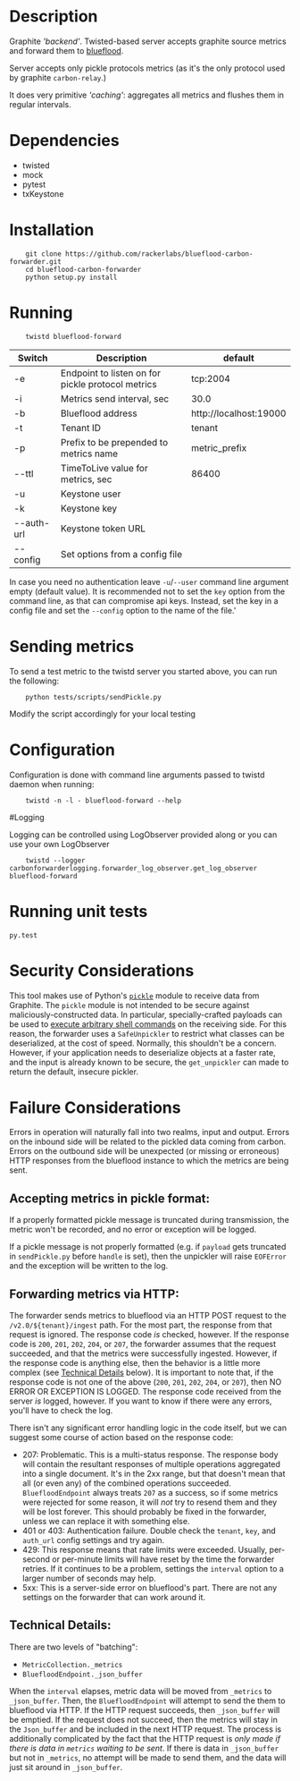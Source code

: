 # Description

Graphite _'backend'_. Twisted-based server accepts graphite source metrics and forward them to [blueflood][blueflood-git].

Server accepts only pickle protocols metrics (as it's the only protocol used by graphite `carbon-relay`.)

It does very primitive _'caching'_: aggregates all metrics and flushes them in regular intervals.

# Dependencies

 * twisted
 * mock
 * pytest
 * txKeystone

# Installation

```
    git clone https://github.com/rackerlabs/blueflood-carbon-forwarder.git
    cd blueflood-carbon-forwarder
    python setup.py install
```

# Running

```
    twistd blueflood-forward
```
| Switch | Description | default |
| ----- | ------- | --------- |
| -e | Endpoint to listen on for pickle protocol metrics | tcp:2004 |
| -i | Metrics send interval, sec | 30.0 |
| -b | Blueflood address | http://localhost:19000 |
| -t | Tenant ID | tenant |
| -p | Prefix to be prepended to metrics name | metric_prefix |
| --ttl | TimeToLive value for metrics, sec | 86400 |
| -u | Keystone user | |
| -k | Keystone key | |
| --auth-url | Keystone token URL | |
| --config | Set options from a config file | |

In case you need no authentication leave `-u`/`--user` command line argument empty (default value).
It is recommended not to set the `key` option from the command line, as that can compromise api keys. Instead, set the key in a config file and set the `--config` option to the name of the file.'


# Sending metrics

To send a test metric to the twistd server you started above, you can run the following:
```
    python tests/scripts/sendPickle.py
```
Modify the script accordingly for your local testing

# Configuration

Configuration is done with command line arguments passed to twistd daemon when running:
```
    twistd -n -l - blueflood-forward --help

```

#Logging 

Logging can be controlled using LogObserver provided along or you can use your own LogObserver

```
    twistd --logger carbonforwarderlogging.forwarder_log_observer.get_log_observer blueflood-forward
```
 
[blueflood-git]: https://github.com/rackerlabs/blueflood "blueflood"

# Running unit tests
```
py.test
```

# Security Considerations
This tool makes use of Python's [`pickle`](https://docs.python.org/2/library/pickle.html) module to receive data from Graphite.
The `pickle` module is not intended to be secure against maliciously-constructed data.
In particular, specially-crafted payloads can be used to [execute arbitrary shell commands](https://blog.nelhage.com/2011/03/exploiting-pickle/) on the receiving side.
For this reason, the forwarder uses a `SafeUnpickler` to restrict what classes can be deserialized, at the cost of speed.
Normally, this shouldn't be a concern. However, if your application needs to deserialize objects at a faster rate, and the input is already known to be secure, the `get_unpickler` can made to return the default, insecure pickler.

# Failure Considerations

Errors in operation will naturally fall into two realms, input and output.
Errors on the inbound side will be related to the pickled data coming from carbon.
Errors on the outbound side will be unexpected (or missing or erroneous) HTTP responses from the blueflood instance to which the metrics are being sent.

## Accepting metrics in pickle format:

If a properly formatted pickle message is truncated during transmission, the metric won't be recorded, and no error or exception will be logged.

If a pickle message is not properly formatted (e.g. if `payload` gets truncated in `sendPickle.py` before `handle` is set), then the unpickler will raise `EOFError` and the exception will be written to the log.

## Forwarding metrics via HTTP:

The forwarder sends metrics to blueflood via an HTTP POST request to the `/v2.0/${tenant}/ingest` path.
For the most part, the response from that request is ignored. The response code _is_ checked, however.
If the response code is `200`, `201`, `202`, `204`, or `207`, the forwarder assumes that the request succeeded, and that the metrics were successfully ingested.
However, if the response code is anything else, then the behavior is a little more complex (see [Technical Details](#technical-details) below).
It is important to note that, if the response code is not one of the above (`200`, `201`, `202`, `204`, or `207`), then NO ERROR OR EXCEPTION IS LOGGED.
The response code received from the server _is_ logged, however.
If you want to know if there were any errors, you'll have to check the log.

There isn't any significant error handling logic in the code itself, but we can suggest some course of action based on the response code:

 - 207: Problematic. This is a multi-status response. The response body will contain the resultant responses of multiple operations aggregated into a single document. It's in the 2xx range, but that doesn't mean that all (or even any) of the combined operations succeeded. `BluefloodEndpoint` always treats `207` as a success, so if some metrics were rejected for some reason, it will _not_ try to resend them and they will be lost forever. This should probably be fixed in the forwarder, unless we can replace it with something else.
 - 401 or 403: Authentication failure. Double check the `tenant`, `key`, and `auth_url` config settings and try again.
 - 429: This response means that rate limits were exceeded. Usually, per-second or per-minute limits will have reset by the time the forwarder retries. If it continues to be a problem, settings the `interval` option to a larger number of seconds may help.
 - 5xx: This is a server-side error on blueflood's part. There are not any settings on the forwarder that can work around it.

## Technical Details:

There are two levels of "batching":
 - `MetricCollection._metrics`
 - `BluefloodEndpoint._json_buffer`

When the `interval` elapses, metric data will be moved from `_metrics` to `_json_buffer`.
Then, the `BluefloodEndpoint` will attempt to send the them to blueflood via HTTP.
If the HTTP request succeeds, then `_json_buffer` will be emptied.
If the request does not succeed, then the metrics will stay in the `Json_buffer` and be included in the next HTTP request.
The process is additionally complicated by the fact that the HTTP request is _only made if there is data in `metrics` waiting to be sent_.
If there is data in `_json_buffer` but not in `_metrics`, no attempt will be made to send them, and the data will just sit around in `_json_buffer`.
